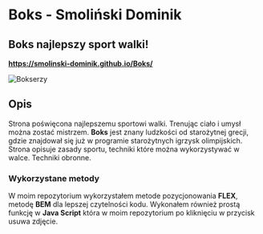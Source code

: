 # Boks - Smoliński Dominik

## Boks najlepszy sport walki!

**https://smolinski-dominik.github.io/Boks/**

![Bokserzy](https://ocdn.eu/pulscms-transforms/1/izHk9kpTURBXy8xZjgwNGVmZmIyZDZhZmY3MjYzN2JjY2U3N2VjZTNhNy5qcGeSlQLNA8AAwsOVAgDNA8DCw4GhMAU)

## Opis

Strona poświęcona najlepszemu sportowi walki. Trenując ciało i umysł można zostać mistrzem.
**Boks** jest znany ludzkości od starożytnej grecji, gdzie znajdował się już w programie starożytnych igrzysk olimpijskich.
Strona opisuje zasady sportu, techniki które można wykorzystywać w walce. Techniki obronne.


### Wykorzystane metody

W moim repozytorium wykorzystałem metode pozycjonowania **FLEX**, metodę **BEM** dla lepszej czytelności kodu.
Wykonałem również prostą funkcję w **Java Script** która w moim repozytorium po kliknięciu w przycisk usuwa zdjęcie.
